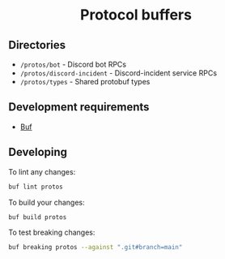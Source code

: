 <div align="center">

# Protocol buffers

</div>

## Directories

- `/protos/bot` - Discord bot RPCs
- `/protos/discord-incident` - Discord-incident service RPCs
- `/protos/types` - Shared protobuf types

## Development requirements

- [Buf](https://buf.build)

## Developing

To lint any changes:

```bash
buf lint protos
```

To build your changes:

```bash
buf build protos
```

To test breaking changes:

```bash
buf breaking protos --against ".git#branch=main"
```
